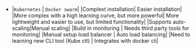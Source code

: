 - |`Kubernetes` | `Docker swarm`|
  |Complext installation| Easier installation|
  |More complex with a high learning curve, but more powerful|  More lightweight and easier to use, but limited functionality|
  |Supports auto-scaling|Manual scaling|
  |Build in monitoring | Needs third party tools for monitoring|
  |Manual setup load balancer | Auto load balancing|
  |Need to learning new CLI tool (Kube ctl) | Integrates with docker cli|